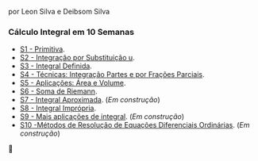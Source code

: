 por Leon Silva e Deibsom Silva
### Cálculo Integral em 10 Semanas


- [S1 - Primitiva](https://ldsufrpe.github.io/calculo/S1/).
- [S2 - Integração por Substituição u](https://ldsufrpe.github.io/calculo/S2/).
- [S3 - Integral Definida](https://ldsufrpe.github.io/calculo/S3/).
- [S4 - Técnicas: Integração Partes e por Frações Parciais](https://ldsufrpe.github.io/calculo/S4/).
- [S5 - Aplicações: Área e Volume](https://ldsufrpe.github.io/calculo/S5/).
- [S6 - Soma de Riemann](https://ldsufrpe.github.io/calculo/S6/).
- [S7 - Integral Aproximada](https://ldsufrpe.github.io/calculo/S7/). (*Em construção*)
- [S8 - Integral Imprópria](https://ldsufrpe.github.io/calculo/S8/).
- [S9 - Mais aplicações de integral](https://ldsufrpe.github.io/calculo/S9/). (*Em construção*)
- [S10 -Métodos de Resolução de Equações Diferenciais Ordinárias](https://ldsufrpe.github.io/calculo/S10/). (*Em construção*)

🔗
